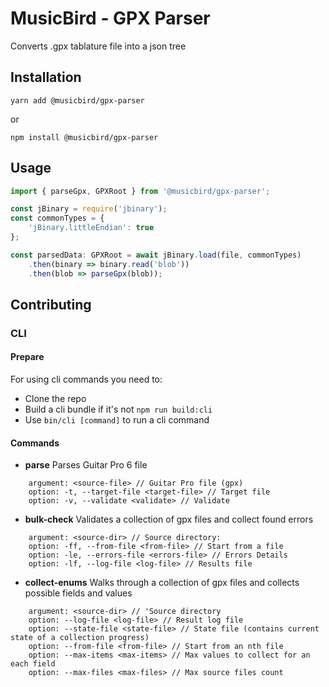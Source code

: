 # MusicBird - GPX Parser

Converts .gpx tablature file into a json tree

## Installation
```
yarn add @musicbird/gpx-parser
``` 
or
```
npm install @musicbird/gpx-parser
```

## Usage
```ts
import { parseGpx, GPXRoot } from '@musicbird/gpx-parser';

const jBinary = require('jbinary');
const commonTypes = {
    'jBinary.littleEndian': true
};

const parsedData: GPXRoot = await jBinary.load(file, commonTypes)
    .then(binary => binary.read('blob'))
    .then(blob => parseGpx(blob));
```

## Contributing
### CLI
#### Prepare

For using cli commands you need to:
- Clone the repo
- Build a cli bundle if it's not ```npm run build:cli```
- Use ```bin/cli [command]``` to run a cli command

#### Commands
- **parse** Parses Guitar Pro 6 file
```
    argument: <source-file> // Guitar Pro file (gpx)
    option: -t, --target-file <target-file> // Target file
    option: -v, --validate <validate> // Validate
```

- **bulk-check** Validates a collection of gpx files and collect found errors
```
    argument: <source-dir> // Source directory:
    option: -ff, --from-file <from-file> // Start from a file
    option: -le, --errors-file <errors-file> // Errors Details
    option: -lf, --log-file <log-file> // Results file
```

- **collect-enums** Walks through a collection of gpx files and collects possible fields and values
```
    argument: <source-dir> // 'Source directory
    option: --log-file <log-file> // Result log file
    option: --state-file <state-file> // State file (contains current state of a collection progress)
    option: --from-file <from-file> // Start from an nth file
    option: --max-items <max-items> // Max values to collect for an each field
    option: --max-files <max-files> // Max source files count
```
